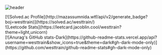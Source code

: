 ![header](https://capsule-render.vercel.app/api?type=transparent&color=gradient&height=200&section=header&text=Welcome!&fontSize=50)

<div>[![Solved.ac Profile](http://mazassumnida.wtf/api/v2/generate_badge?boj=westtrain)](https://solved.ac/westtrain/)</div>
<div>![Leetcode Stats](https://leetcard.jacoblin.cool/westtrain?theme=light,unicorn)</div>
<div>[![Anurag's GitHub stats-Dark](https://github-readme-stats.vercel.app/api?username=westtrain&show_icons=true&theme=dark#gh-dark-mode-only)](https://github.com/westtrain/github-readme-stats#gh-dark-mode-only)</div>

<!--
**westtrain/westtrain** is a ✨ _special_ ✨ repository because its `README.md` (this file) appears on your GitHub profile.

Here are some ideas to get you started:

- 🔭 I’m currently working on ...
- 🌱 I’m currently learning ...
- 👯 I’m looking to collaborate on ...
- 🤔 I’m looking for help with ...
- 💬 Ask me about ...
- 📫 How to reach me: ...
- 😄 Pronouns: ...
- ⚡ Fun fact: ...
-->

<!--
![footer](https://capsule-render.vercel.app/api?type=waving&color=gradient&height=100&section=footer&text=&fontSize=90)
-->
